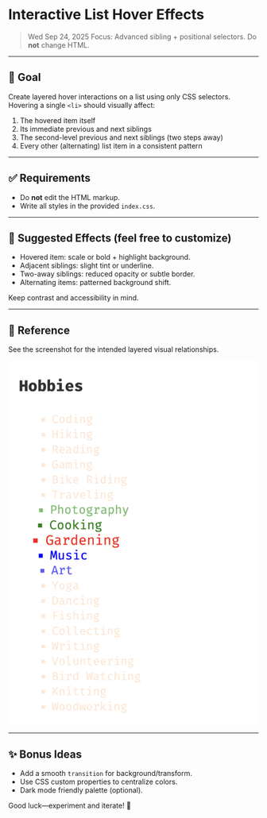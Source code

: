 # Interactive List Hover Effects

> Wed Sep 24, 2025
> Focus: Advanced sibling + positional selectors. Do **not** change HTML.

---

## 🎯 Goal

Create layered hover interactions on a list using only CSS selectors. Hovering a single `<li>` should visually affect:

1. The hovered item itself
2. Its immediate previous and next siblings
3. The second-level previous and next siblings (two steps away)
4. Every other (alternating) list item in a consistent pattern

---

## ✅ Requirements

- Do **not** edit the HTML markup.
- Write all styles in the provided `index.css`.

---

## 🧪 Suggested Effects (feel free to customize)

- Hovered item: scale or bold + highlight background.
- Adjacent siblings: slight tint or underline.
- Two-away siblings: reduced opacity or subtle border.
- Alternating items: patterned background shift.

Keep contrast and accessibility in mind.

---

## 📸 Reference

See the screenshot for the intended layered visual relationships.

![Expected Result](./screenshot.png)

---

## ✨ Bonus Ideas

- Add a smooth `transition` for background/transform.
- Use CSS custom properties to centralize colors.
- Dark mode friendly palette (optional).

Good luck—experiment and iterate! 🚀
